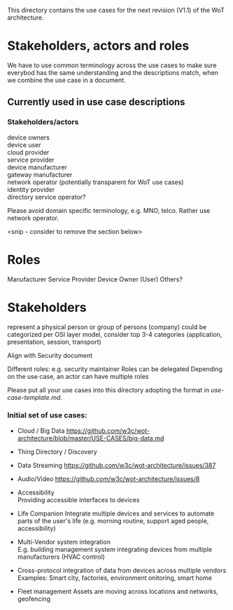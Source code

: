 This directory contains the use cases 
for the next revision (V1.1) of the WoT architecture.

# Stakeholders, actors and roles

We have to use common terminology across the use cases to make sure 
everybod has the same understanding and the descriptions match,
when we combine the use case in a document.

## Currently used in use case descriptions

### Stakeholders/actors

device owners  
device user  
cloud provider  
service provider  
device manufacturer   
gateway manufacturer  
network operator (potentially transparent for WoT use cases)  
identity provider  
directory service operator?  

Please avoid domain specific terminology, e.g. MNO, telco. Rather use network operator.

<snip - consider to remove the section below>
# Roles



Manufacturer
Service Provider
Device Owner (User)
Others?

# Stakeholders 
represent a physical person or group of persons (company)
could be categorized per OSI layer model, consider top 3-4 categories (application, presentation, session, transport)

Align with Security document

Different roles:
e.g. security maintainer
Roles can be delegated
Depending on the use case, an actor can have multiple roles
</snip>




Please put all your use cases into this directory adopting the format in <em>use-case-template.md</em>.

### Initial set of use cases:
- Cloud / Big Data
https://github.com/w3c/wot-architecture/blob/master/USE-CASES/big-data.md

- Thing Directory / Discovery

- Data Streaming
https://github.com/w3c/wot-architecture/issues/387

- Audio/Video
https://github.com/w3c/wot-architecture/issues/8

- Accessibility  
  Providing accessible interfaces to devices

- Life Companion
  Integrate multiple devices and services to automate parts of the user's life 
  (e.g. morning routine, support aged people, accessibility)

- Multi-Vendor system integration  
  E.g. building management system integrating devices from multiple manufacturers (HVAC control)

- Cross-protocol integration of data from devices across multiple vendors
   Examples: Smart city, factories, environment onitoring, smart home
   
- Fleet management
   Assets are moving across locations and networks, geofencing
